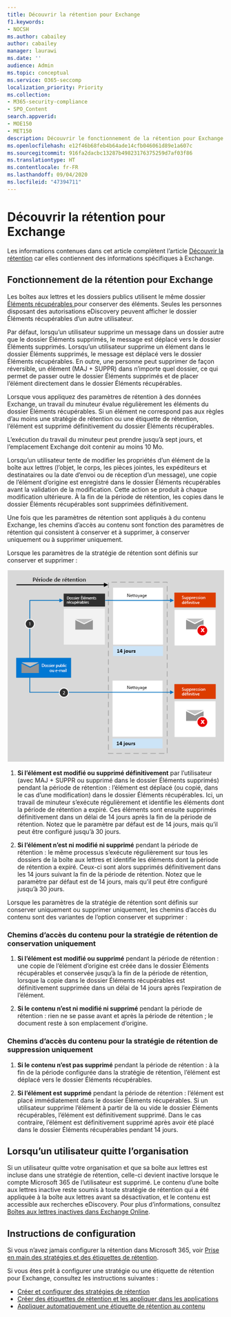 ```yaml
---
title: Découvrir la rétention pour Exchange
f1.keywords:
- NOCSH
ms.author: cabailey
author: cabailey
manager: laurawi
ms.date: ''
audience: Admin
ms.topic: conceptual
ms.service: O365-seccomp
localization_priority: Priority
ms.collection:
- M365-security-compliance
- SPO_Content
search.appverid:
- MOE150
- MET150
description: Découvrir le fonctionnement de la rétention pour Exchange.
ms.openlocfilehash: e12f46b68feb4b64ade14cfb046061d89e1a607c
ms.sourcegitcommit: 916fa2dacbc13287b49823176375259d7af03f86
ms.translationtype: HT
ms.contentlocale: fr-FR
ms.lasthandoff: 09/04/2020
ms.locfileid: "47394711"
---
```

# <a name="learn-about-retention-for-exchange"></a>Découvrir la rétention pour Exchange

Les informations contenues dans cet article complètent l’article [Découvrir la rétention](retention.md) car elles contiennent des informations spécifiques à Exchange.

## <a name="how-retention-works-for-exchange"></a>Fonctionnement de la rétention pour Exchange

Les boîtes aux lettres et les dossiers publics utilisent le même dossier [Éléments récupérables ](https://docs.microsoft.com/exchange/security-and-compliance/recoverable-items-folder/recoverable-items-folder)pour conserver des éléments. Seules les personnes disposant des autorisations eDiscovery peuvent afficher le dossier Éléments récupérables d’un autre utilisateur.
  
Par défaut, lorsqu’un utilisateur supprime un message dans un dossier autre que le dossier Éléments supprimés, le message est déplacé vers le dossier Éléments supprimés. Lorsqu’un utilisateur supprime un élément dans le dossier Éléments supprimés, le message est déplacé vers le dossier Éléments récupérables. En outre, une personne peut supprimer de façon réversible, un élément (MAJ + SUPPR) dans n’importe quel dossier, ce qui permet de passer outre le dossier Éléments supprimés et de placer l’élément directement dans le dossier Éléments récupérables.
  
Lorsque vous appliquez des paramètres de rétention à des données Exchange, un travail du minuteur évalue régulièrement les éléments du dossier Éléments récupérables. Si un élément ne correspond pas aux règles d’au moins une stratégie de rétention ou une étiquette de rétention, l’élément est supprimé définitivement du dossier Éléments récupérables.

L’exécution du travail du minuteur peut prendre jusqu’à sept jours, et l’emplacement Exchange doit contenir au moins 10 Mo.
  
Lorsqu’un utilisateur tente de modifier les propriétés d’un élément de la boîte aux lettres (l’objet, le corps, les pièces jointes, les expéditeurs et destinataires ou la date d’envoi ou de réception d’un message), une copie de l’élément d’origine est enregistré dans le dossier Éléments récupérables avant la validation de la modification. Cette action se produit à chaque modification ultérieure. À la fin de la période de rétention, les copies dans le dossier Éléments récupérables sont supprimées définitivement.

Une fois que les paramètres de rétention sont appliqués à du contenu Exchange, les chemins d’accès au contenu sont fonction des paramètres de rétention qui consistent à conserver et à supprimer, à conserver uniquement ou à supprimer uniquement.

Lorsque les paramètres de la stratégie de rétention sont définis sur conserver et supprimer :

![Diagramme du flux de rétention dans la messagerie et les dossiers publics](../media/88f174cc-bbf4-4305-93d7-0515f496c8f9.png)

1. **Si l’élément est modifié ou supprimé définitivement** par l’utilisateur (avec MAJ + SUPPR ou supprimé dans le dossier Éléments supprimés) pendant la période de rétention : l’élément est déplacé (ou copié, dans le cas d’une modification) dans le dossier Éléments récupérables. Ici, un travail de minuteur s’exécute régulièrement et identifie les éléments dont la période de rétention a expiré. Ces éléments sont ensuite supprimés définitivement dans un délai de 14 jours après la fin de la période de rétention. Notez que le paramètre par défaut est de 14 jours, mais qu’il peut être configuré jusqu’à 30 jours.

2. **Si l’élément n’est ni modifié ni supprimé** pendant la période de rétention : le même processus s’exécute régulièrement sur tous les dossiers de la boîte aux lettres et identifie les éléments dont la période de rétention a expiré. Ceux-ci sont alors supprimés définitivement dans les 14 jours suivant la fin de la période de rétention. Notez que le paramètre par défaut est de 14 jours, mais qu’il peut être configuré jusqu’à 30 jours. 

Lorsque les paramètres de la stratégie de rétention sont définis sur conserver uniquement ou supprimer uniquement, les chemins d’accès du contenu sont des variantes de l’option conserver et supprimer :

### <a name="content-paths-for-retain-only-retention-settings"></a>Chemins d’accès du contenu pour la stratégie de rétention de conservation uniquement

1. **Si l’élément est modifié ou supprimé** pendant la période de rétention : une copie de l’élément d’origine est créée dans le dossier Éléments récupérables et conservée jusqu’à la fin de la période de rétention, lorsque la copie dans le dossier Éléments récupérables est définitivement supprimée dans un délai de 14 jours après l’expiration de l’élément. 

2. **Si le contenu n’est ni modifié ni supprimé** pendant la période de rétention : rien ne se passe avant et après la période de rétention ; le document reste à son emplacement d’origine.

### <a name="content-paths-for-delete-only-retention-settings"></a>Chemins d’accès du contenu pour la stratégie de rétention de suppression uniquement

1. **Si le contenu n’est pas supprimé** pendant la période de rétention : à la fin de la période configurée dans la stratégie de rétention, l’élément est déplacé vers le dossier Éléments récupérables. 

2. **Si l’élément est supprimé** pendant la période de rétention : l’élément est placé immédiatement dans le dossier Éléments récupérables. Si un utilisateur supprime l’élément à partir de là ou vide le dossier Éléments récupérables, l’élément est définitivement supprimé. Dans le cas contraire, l’élément est définitivement supprimé après avoir été placé dans le dossier Éléments récupérables pendant 14 jours. 

## <a name="when-a-user-leaves-the-organization"></a>Lorsqu’un utilisateur quitte l’organisation 

Si un utilisateur quitte votre organisation et que sa boîte aux lettres est incluse dans une stratégie de rétention, celle-ci devient inactive lorsque le compte Microsoft 365 de l’utilisateur est supprimé. Le contenu d’une boîte aux lettres inactive reste soumis à toute stratégie de rétention qui a été appliquée à la boîte aux lettres avant sa désactivation, et le contenu est accessible aux recherches eDiscovery. Pour plus d’informations, consultez [Boîtes aux lettres inactives dans Exchange Online](inactive-mailboxes-in-office-365.md).

## <a name="configuration-guidance"></a>Instructions de configuration

Si vous n’avez jamais configurer la rétention dans Microsoft 365, voir [Prise en main des stratégies et des étiquettes de rétention](get-started-with-retention.md).

Si vous êtes prêt à configurer une stratégie ou une étiquette de rétention pour Exchange, consultez les instructions suivantes :
- [Créer et configurer des stratégies de rétention](create-retention-policies.md)
- [Créer des étiquettes de rétention et les appliquer dans les applications](create-apply-retention-labels.md)
- [Appliquer automatiquement une étiquette de rétention au contenu](apply-retention-labels-automatically.md)